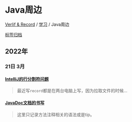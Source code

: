 # Java周边

[Verlif & Record](../index.md) / [学习](学习.md) / Java周边

[标签归档](../tags.md)

## __2022年__

### 21日 __3月__

#### [IntelliJ的行分割符问题](../docs/学习/Java周边/Idea的行分割符.md)

> 最近写`record`都是在两台电脑上写，因为拉取文件的时候...

#### [JavaDoc文档的书写](../docs/学习/Java周边/JavaDoc文档书写.md)

> 这里只记录方法注释相关的语法或是tip。

